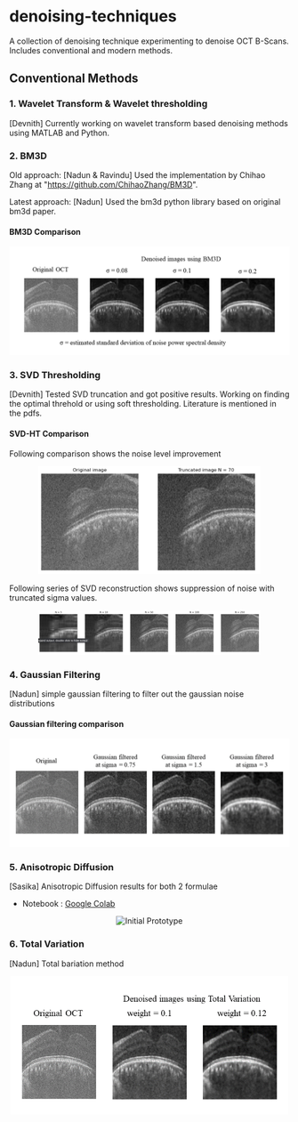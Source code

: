 # denoising-techniques
A collection of denoising technique experimenting to denoise OCT B-Scans. Includes conventional and modern methods.

## Conventional Methods

### 1. Wavelet Transform & Wavelet thresholding
[Devnith] Currently working on wavelet transform based denoising methods using MATLAB and Python.

### 2. BM3D

Old approach: [Nadun & Ravindu] Used the implementation by Chihao Zhang at "https://github.com/ChihaoZhang/BM3D".

Latest approach: [Nadun] Used the bm3d python library based on original bm3d paper.

#### BM3D Comparison

<p align="center">
<img src="bm3d/bm3d_results.png" alt="Initial Prototype" width="600"/>
</p>


### 3. SVD Thresholding
[Devnith] Tested SVD truncation and got positive results. Working on finding the optimal threhold or using soft thresholding. Literature is mentioned in the pdfs.

#### SVD-HT Comparison

Following comparison shows the noise level improvement
<p align="center">
<img src="svd/svd.jpg" alt="SVD_comp" width="400"/>
</p>

Following series of SVD reconstruction shows suppression of noise with truncated sigma values. 
<p align="center">
<img src="svd/svd_process.jpg" alt="SVD_comp" width="400"/>
</p>

### 4. Gaussian Filtering
[Nadun] simple gaussian filtering to filter out the gaussian noise distributions

#### Gaussian filtering comparison

<p align="center">
<img src="gaussian filtering/gaussian_filter_comparison.png" alt="Initial Prototype" width="600"/>
</p>

### 5. Anisotropic Diffusion

[Sasika] Anisotropic Diffusion results for both 2 formulae

- Notebook : [Google Colab](https://colab.research.google.com/drive/1igHUi8mmSP5KIeDVMj8qd3Wg7tTggsV5?usp=sharing)

<p align="center">
<img src="anisotropic_diffusion/Anisotropic diffusion results.png" alt="Initial Prototype" />
</p>

### 6. Total Variation

[Nadun] Total bariation method

<p align="center">
<img src="total_variation/total_variation_results.PNG" alt="tv" width="500"/>
</p>




